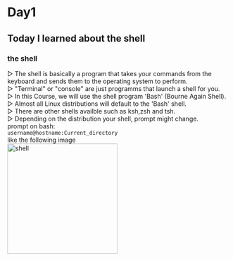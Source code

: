 # Day1
## Today I learned about the shell
### the shell
▷ The shell is basically a program that takes your commands from the keyboard and sends them to the 
 operating system to perform.<br>
▷ "Terminal" or "console" are just programms that launch a shell for you.<br>
▷ In this Course, we will use the shell program 'Bash' (Bourne Again Shell).<br>
▷ Almost all Linux distributions will default to the 'Bash' shell.<br>
▷ There are other shells availble such as ksh,zsh and tsh.<br>
▷ Depending on the distribution your shell, prompt might change.<br>
      prompt on bash: <br>
         ```username@hostname:Current_directory```<br>
         like the following image<br>
  <img width="250" height="250" alt="shell" src="https://github.com/user-attachments/assets/03caa420-391e-42f8-bfde-4aeed91487f1" />
